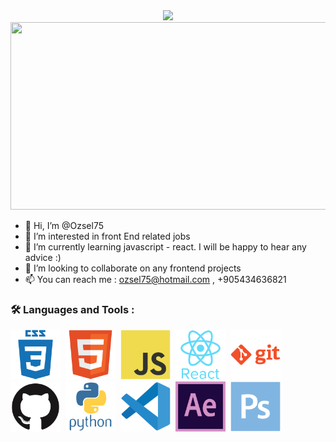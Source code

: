 <div id="header" align="center">
    <img src="https://media.giphy.com/media/i4MAH84pqe2m2aVojc/giphy.gif" width="300px"/>
</div>

<div align="center">
  <img src="https://media.giphy.com/media/dWesBcTLavkZuG35MI/giphy.gif" width="600" height="300"/>
</div>



- 👋 Hi, I’m @Ozsel75
- 👀 I’m interested in front End related jobs
- 🌱 I’m currently learning javascript - react. I will be happy to hear any advice :) 
- 💞️ I’m looking to collaborate on any frontend projects
- 📫 You can reach me  : ozsel75@hotmail.com  , +905434636821  


### :hammer_and_wrench: Languages and Tools :

<div>
  
  
  <img src="https://github.com/devicons/devicon/blob/master/icons/css3/css3-plain-wordmark.svg"  title="CSS3" alt="CSS" width="80" height="80"/>&nbsp;
  <img src="https://github.com/devicons/devicon/blob/master/icons/html5/html5-original.svg" title="HTML5" alt="HTML" width="80" height="80"/>&nbsp;
  <img src="https://github.com/devicons/devicon/blob/master/icons/javascript/javascript-original.svg" title="JavaScript" alt="JavaScript" width="80" height="80"/>&nbsp;
    <img src="https://github.com/devicons/devicon/blob/master/icons/react/react-original-wordmark.svg" title="React" alt="React" width="80" height="80"/>&nbsp;
  <img src="https://github.com/devicons/devicon/blob/master/icons/git/git-plain-wordmark.svg" title="Git" title="Git"  alt="Git" width="80" height="80"/>&nbsp;
  <img src="https://github.com/devicons/devicon/blob/master/icons/github/github-original.svg" title="Git" title="Github"  alt="Github" width="80" height="80"/>&nbsp;
  <img src="https://github.com/devicons/devicon/blob/master/icons/python/python-original-wordmark.svg" title="Python" alt="Python" width="80" height="80"/>&nbsp;
  <img src="https://github.com/devicons/devicon/blob/master/icons/vscode/vscode-original.svg" title="visualstudio" alt="visualstudio" width="80" height="80"/>&nbsp;
  <img src="https://github.com/devicons/devicon/blob/master/icons/aftereffects/aftereffects-original.svg" title="Aftereffects" alt="Aftereffects" width="80" height="80"/>&nbsp;
  <img src="https://github.com/devicons/devicon/blob/master/icons/photoshop/photoshop-plain.svg" title="Photoshop" alt="Photoshop" width="80" height="80"/>&nbsp;
</div>

<!---
Ozsel75/Ozsel75 is a ✨ special ✨ repository because its `README.md` (this file) appears on your GitHub profile.
You can click the Preview link to take a look at your changes.
--->

